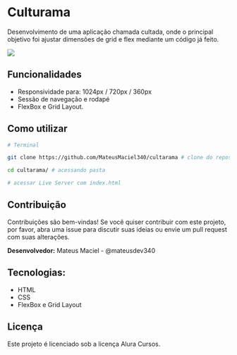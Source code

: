 # Culturama

Desenvolvimento de uma aplicação chamada cultada, onde o principal objetivo foi ajustar dimensões de grid e flex mediante um código já feito.

![](assets/gif/culturama.gif)

## Funcionalidades

- Responsividade para: 1024px / 720px / 360px
- Sessão de navegação e rodapé
- FlexBox e Grid Layout.

## Como utilizar

```bash
# Terminal

git clone https://github.com/MateusMaciel340/cultarama # clone do repositório

cd cultarama/ # acessando pasta

# acessar Live Server com index.html
```

## Contribuição

Contribuições são bem-vindas! Se você quiser contribuir com este projeto, por favor, abra uma issue para discutir suas ideias ou envie um pull request com suas alterações.

**Desenvolvedor:** Mateus Maciel - @mateusdev340

## Tecnologias:

- HTML
- CSS
- FlexBox e Grid Layout

## Licença

Este projeto é licenciado sob a licença Alura Cursos.